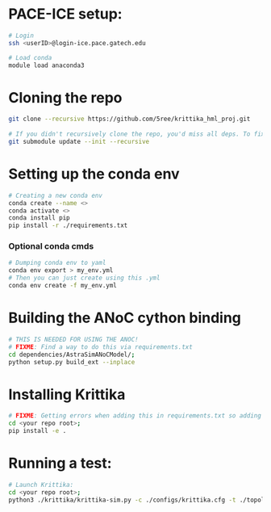 # PACE-ICE setup:
```bash
# Login
ssh <userID>@login-ice.pace.gatech.edu

# Load conda
module load anaconda3
```

# Cloning the repo
```bash
git clone --recursive https://github.com/5ree/krittika_hml_proj.git
    
# If you didn't recursively clone the repo, you'd miss all deps. To fix that:
git submodule update --init --recursive
```

# Setting up the conda env
```bash
# Creating a new conda env
conda create --name <>
conda activate <>
conda install pip
pip install -r ./requirements.txt
```

### Optional conda cmds
```bash
# Dumping conda env to yaml
conda env export > my_env.yml
# Then you can just create using this .yml
conda env create -f my_env.yml
```

# Building the ANoC cython binding
```bash
# THIS IS NEEDED FOR USING THE ANOC!
# FIXME: Find a way to do this via requirements.txt
cd dependencies/AstraSimANoCModel/;
python setup.py build_ext --inplace
```

# Installing Krittika
```bash
# FIXME: Getting errors when adding this in requirements.txt so adding a manual step now
cd <your repo root>;
pip install -e .
```

# Running a test:
```bash
# Launch Krittika:
cd <your repo root>;
python3 ./krittika/krittika-sim.py -c ./configs/krittika.cfg -t ./topologies/test.csv -o ./outdir/sanity/ -p ./partitions/temp_part.csv
```
